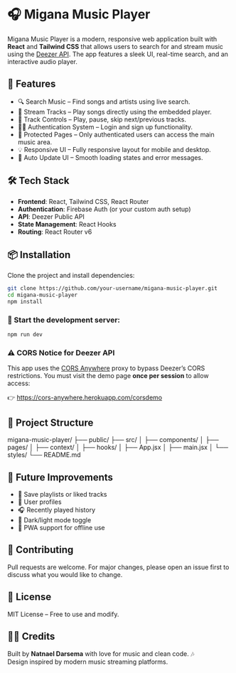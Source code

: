 # 🎧 Migana Music Player

Migana Music Player is a modern, responsive web application built with **React** and **Tailwind CSS** that allows users to search for and stream music using the [Deezer API](https://developers.deezer.com/api). The app features a sleek UI, real-time search, and an interactive audio player.

## 🚀 Features

- 🔍 Search Music – Find songs and artists using live search.
- 🎵 Stream Tracks – Play songs directly using the embedded player.
- 🔁 Track Controls – Play, pause, skip next/previous tracks.
- 🧑‍💻 Authentication System – Login and sign up functionality.
- 🔐 Protected Pages – Only authenticated users can access the main music area.
- 💡 Responsive UI – Fully responsive layout for mobile and desktop.
- 🔄 Auto Update UI – Smooth loading states and error messages.

## 🛠️ Tech Stack

- **Frontend**: React, Tailwind CSS, React Router
- **Authentication**: Firebase Auth (or your custom auth setup)
- **API**: Deezer Public API
- **State Management**: React Hooks
- **Routing**: React Router v6

## 📦 Installation

Clone the project and install dependencies:

```bash
git clone https://github.com/your-username/migana-music-player.git
cd migana-music-player
npm install
```

### 🔧 Start the development server:

```bash
npm run dev
```

### ⚠️ CORS Notice for Deezer API

This app uses the [CORS Anywhere](https://cors-anywhere.herokuapp.com/corsdemo) proxy to bypass Deezer’s CORS restrictions. You must visit the demo page **once per session** to allow access:

👉 https://cors-anywhere.herokuapp.com/corsdemo


## 📁 Project Structure


migana-music-player/
├── public/
├── src/
│   ├── components/
│   ├── pages/
│   ├── context/
│   ├── hooks/
│   ├── App.jsx
│   ├── main.jsx
│   └── styles/
└── README.md



## 🧪 Future Improvements

- 💾 Save playlists or liked tracks
- 👤 User profiles
- 🎧 Recently played history
- 🌙 Dark/light mode toggle
- 📱 PWA support for offline use


## 🤝 Contributing

Pull requests are welcome. For major changes, please open an issue first to discuss what you would like to change.

## 📃 License

MIT License – Free to use and modify.

## 👨‍🎤 Credits

Built by **Natnael Darsema** with love for music and clean code. 🎶  
Design inspired by modern music streaming platforms.


